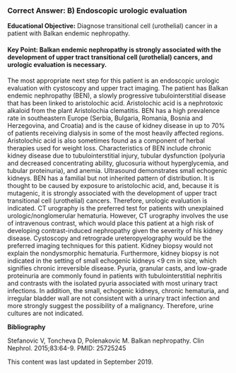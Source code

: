 
### Correct Answer: B) Endoscopic urologic evaluation 

**Educational Objective:** Diagnose transitional cell (urothelial) cancer in a patient with Balkan endemic nephropathy.

#### **Key Point:** Balkan endemic nephropathy is strongly associated with the development of upper tract transitional cell (urothelial) cancers, and urologic evaluation is necessary.

The most appropriate next step for this patient is an endoscopic urologic evaluation with cystoscopy and upper tract imaging. The patient has Balkan endemic nephropathy (BEN), a slowly progressive tubulointerstitial disease that has been linked to aristolochic acid. Aristolochic acid is a nephrotoxic alkaloid from the plant Aristolochia clematitis. BEN has a high prevalence rate in southeastern Europe (Serbia, Bulgaria, Romania, Bosnia and Herzegovina, and Croatia) and is the cause of kidney disease in up to 70% of patients receiving dialysis in some of the most heavily affected regions. Aristolochic acid is also sometimes found as a component of herbal therapies used for weight loss. Characteristics of BEN include chronic kidney disease due to tubulointerstitial injury, tubular dysfunction (polyuria and decreased concentrating ability, glucosuria without hyperglycemia, and tubular proteinuria), and anemia. Ultrasound demonstrates small echogenic kidneys. BEN has a familial but not inherited pattern of distribution. It is thought to be caused by exposure to aristolochic acid, and, because it is mutagenic, it is strongly associated with the development of upper tract transitional cell (urothelial) cancers. Therefore, urologic evaluation is indicated.
CT urography is the preferred test for patients with unexplained urologic/nonglomerular hematuria. However, CT urography involves the use of intravenous contrast, which would place this patient at a high risk of developing contrast-induced nephropathy given the severity of his kidney disease. Cystoscopy and retrograde ureteropyelography would be the preferred imaging techniques for this patient.
Kidney biopsy would not explain the nondysmorphic hematuria. Furthermore, kidney biopsy is not indicated in the setting of small echogenic kidneys <9 cm in size, which signifies chronic irreversible disease.
Pyuria, granular casts, and low-grade proteinuria are commonly found in patients with tubulointerstitial nephritis and contrasts with the isolated pyuria associated with most urinary tract infections. In addition, the small, echogenic kidneys, chronic hematuria, and irregular bladder wall are not consistent with a urinary tract infection and more strongly suggest the possibility of a malignancy. Therefore, urine cultures are not indicated.

**Bibliography**

Stefanovic V, Toncheva D, Polenakovic M. Balkan nephropathy. Clin Nephrol. 2015;83:64-9. PMID: 25725245

This content was last updated in September 2019.